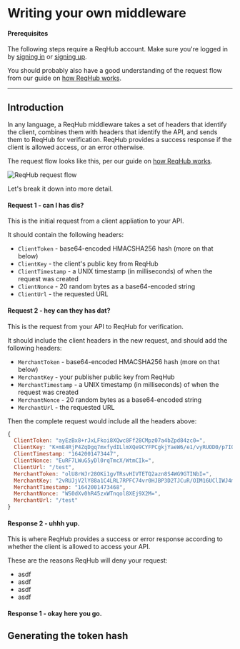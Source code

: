 
# Writing your own middleware

#### Prerequisites

The following steps require a ReqHub account. Make sure you're logged in by [signing in](https://reqhub.io/login) or [signing up](https://reqhub.io/create-account).

You should probably also have a good understanding of the request flow from our guide on [how ReqHub works](/getting-started/how-it-works?id=request-flow).

----

## Introduction

In any language, a ReqHub middleware takes a set of headers that identify the client, combines them with headers that identify the API, and sends them to ReqHub for verification.
ReqHub provides a success response if the client is allowed access, or an error otherwise.

The request flow looks like this, per our guide on [how ReqHub works](/getting-started/how-it-works?id=request-flow).

![ReqHub request flow](https://reqhubprod.blob.core.windows.net/public/docs/flow-diagram-raw.png)

Let's break it down into more detail.

#### Request 1 - can I has dis?

This is the initial request from a client appliation to your API.

It should contain the following headers:

* `ClientToken` - base64-encoded HMACSHA256 hash (more on that below)
* `ClientKey` - the client's public key from ReqHub
* `ClientTimestamp` - a UNIX timestamp (in milliseconds) of when the request was created
* `ClientNonce` - 20 random bytes as a base64-encoded string
* `ClientUrl` - the requested URL

#### Request 2 - hey can they has dat?

This is the request from your API to ReqHub for verification.

It should include the client headers in the new request, and should add the following headers:

* `MerchantToken` - base64-encoded HMACSHA256 hash (more on that below)
* `MerchantKey` - your publisher public key from ReqHub
* `MerchantTimestamp` - a UNIX timestamp (in milliseconds) of when the request was created
* `MerchantNonce` - 20 random bytes as a base64-encoded string
* `MerchantUrl` - the requested URL

Then the complete request would include all the headers above:
```js
{
  ClientToken: "ayEzBx8+rJxLFkoi8XQwc8Ff28CMpz07a4bZpd84zc0=",
  ClientKey: "K+mE4RjP4ZqDgq7mxfydILlmXQe9CYFPCgkjYaeW6/e1/vyRUOD0/p7IQY1jNq3boD7HJlABUUdtOzydsCCrgw==",
  ClientTimestamp: "1642001473447",
  ClientNonce: "EuRF7LWuG5yDl0rqTmcX/WtmCIk=",
  ClientUrl: "/test",
  MerchantToken: "olU8rWJr28OKi1gvTRsvHIVTETQ2azn8S4WG9GTINbI=",
  MerchantKey: "2vRUJjV2lY88a1C4LRL7RPFC74vr0HJBP3D2TJCuR/OIM16UClIWJ4mw9pU4ftUFMG6LFAKEEDUk1bC/dJxCZg==",
  MerchantTimestamp: "1642001473468",
  MerchantNonce: "WS0dXv0hR45zxWTnqol8XEj9X2M=",
  MerchantUrl: "/test"
}
```

#### Response 2 - uhhh yup.

This is where ReqHub provides a success or error response according to whether the client is allowed to access your API.

These are the reasons ReqHub will deny your request:

* asdf
* asdf
* asdf
* asdf

#### Response 1 - okay here you go.

## Generating the token hash

